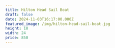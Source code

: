 ```yaml
---
title: Hilton Head Sail Boat
draft: false
date: 2024-11-03T16:17:00.000Z
featured_image: /img/hilton-head-sail-boat.jpg
height: 18
width: 24
price: 850
---
```

